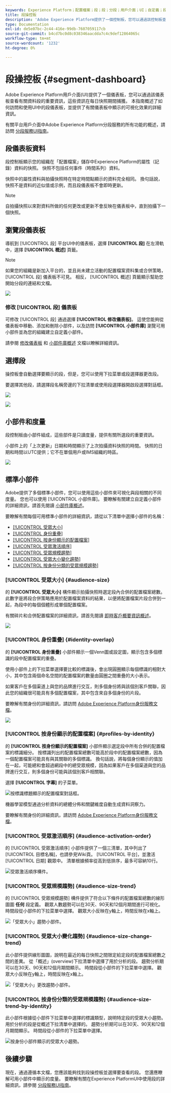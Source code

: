 ```yaml
---
keywords: Experience Platform；配置檔案；段；段；分段；用戶介面；UI；自定義；段儀表板；儀表板
title: 段操控板
description: 'Adobe Experience Platform提供了一個控制板，您可以通過該控制板查看有關您的組織建立的段的重要資訊。 '
type: Documentation
exl-id: de5e07bc-2c44-416e-99db-7607059117cb
source-git-commit: b4cd7bc0d8c038346aacdda7c4c9def12864065c
workflow-type: tm+mt
source-wordcount: '1232'
ht-degree: 0%

---
```


# 段操控板 {#segment-dashboard}

Adobe Experience Platform用戶介面(UI)提供了一個儀表板，您可以通過該儀表板查看有關資料段的重要資訊，這些資訊在每日快照期間捕獲。 本指南概述了如何訪問和使用UI中的段儀表板，並提供了有關儀表板中顯示的可視化效果的詳細資訊。

有關平台用戶介面中Adobe Experience Platform分段服務的所有功能的概述，請訪問 [分段服務UI指南](../../segmentation/ui/overview.md)。

## 段儀表板資料

段控制板顯示您的組織在「配置檔案」儲存中Experience Platform的屬性（記錄）資料的快照。 快照不包括任何事件（時間系列）資料。

快照中的屬性資料與拍攝快照時在特定時間點顯示的資料完全相同。 換句話說，快照不是資料的近似值或示例，而且段儀表板不會即時更新。

>[!NOTE]
>
>自拍攝快照以來對資料所做的任何更改或更新不會反映在儀表板中，直到拍攝下一個快照。

## 瀏覽段儀表板

導航到 [!UICONTROL 段] 平台UI中的儀表板，選擇 **[!UICONTROL 段]** 在左滑軌中，選擇 **[!UICONTROL 概述]** 頁籤。

>[!NOTE]
>
>如果您的組織是新加入平台的，並且尚未建立活動的配置檔案資料集或合併策略， [!UICONTROL 段] 儀表板不可見。 相反， [!UICONTROL 概述] 頁籤顯示幫助您開始分段的連結和文檔。

![](../images/segments/dashboard-overview.png)

### 修改 [!UICONTROL 段] 儀表板

可修改 [!UICONTROL 段] 通過選擇 **[!UICONTROL 修改儀表板]**。 這使您能夠從儀表板中移動、添加和刪除小部件，以及訪問 **[!UICONTROL 小部件庫]** 瀏覽可用小部件並為您的組織建立自定義小部件。

請參閱 [修改儀表板](../customize/modify.md) 和 [小部件庫概述](../customize/widget-library.md) 文檔以瞭解詳細資訊。

## 選擇段

操控板會自動選擇要顯示的段，但是，您可以使用下拉菜單或段選擇器更改段。

要選擇其他段，請選擇段名稱旁邊的下拉清單或使用段選擇器開啟段選擇對話框。

![](../images/segments/change-segment.png)

![](../images/segments/select-segment-dialog.png)

## 小部件和度量

段控制板由小部件組成，這些部件是只讀度量，提供有關所選段的重要資訊。

小部件上的「上次更新」日期和時間顯示了上次拍攝資料快照的時間。 快照的日期和時間以UTC提供；它不在單個用戶或IMS組織的時區。

![](../images/segments/widget-timestamp.png)

## 標準小部件

Adobe提供了多個標準小部件，您可以使用這些小部件來可視化與段相關的不同度量。 您也可以使用 [!UICONTROL 小部件庫]。 要瞭解有關建立自定義小部件的詳細資訊，請首先閱讀 [小部件庫概述](../customize/widget-library.md)。

要瞭解有關每個可用標準小部件的詳細資訊，請從以下清單中選擇小部件的名稱：

* [[!UICONTROL 受眾大小]](#audience-size)
* [[!UICONTROL 身份重疊]](#identity-overlap)
* [[!UICONTROL 按身份顯示的配置檔案]](#profiles-by-identity)
* [[!UICONTROL 受眾激活順序]](#audience-activation-order)
* [[!UICONTROL 受眾規模趨勢]](#audience-size-trend)
* [[!UICONTROL 受眾大小變化趨勢]](#audience-size-change-trend)
* [[!UICONTROL 按身份分類的受眾規模趨勢]](#audience-size-trend-by-identity)

### [!UICONTROL 受眾大小] {#audience-size}

的 **[!UICONTROL 受眾大小]** 構件顯示拍攝快照時選定段內合併的配置檔案總數。 此數字是將段合併策略應用於配置檔案資料的結果，以便將配置檔案片段合併到一起，為段中的每個個體形成單個配置檔案。

有關碎片和合併配置檔案的詳細資訊，請首先閱讀 [即時客戶概要資訊概述](../../profile/home.md)。

![](../images/segments/audience-size.png)

### [!UICONTROL 身份重疊] {#identity-overlap}

的 **[!UICONTROL 身份重疊]** 小部件顯示一個Venn圖或設定圖，顯示包含多個標識的段中配置檔案的重疊。

使用小部件上的下拉菜單選擇要比較的標識後，會出現圓圈顯示每個標識的相對大小，其中包含兩個命名空間的配置檔案的數量由圓圈之間重疊的大小表示。

如果客戶在多個渠道上與您的品牌進行交互，則多個身份將與該個別客戶關聯，因此您的組織很可能具有多個配置檔案，其中包含來自多個身份的片段。

要瞭解有關身份的詳細資訊，請訪問 [Adobe Experience Platform身份服務文檔](../../identity-service/home.md)。

![](../images/segments/identity-overlap.png)

### [!UICONTROL 按身份顯示的配置檔案] {#profiles-by-identity}

的 **[!UICONTROL 按身份顯示的配置檔案]** 小部件顯示選定段中所有合併的配置檔案的標識細分。 按標識列出的配置檔案總數可能高於段中的配置檔案總數，因為一個配置檔案可能具有與其關聯的多個標識。 換句話說，將每個身份顯示的值加在一起，可能總和會超過網段中的總受眾規模，因為如果客戶在多個渠道與您的品牌進行交互，則多個身份可能與該個別客戶相關聯。

選擇 **[!UICONTROL 字幕]** 的子菜單。

![按標識標題顯示的配置檔案對話框。](../images/segments/profiles-by-identity.png)

機器學習模型通過分析資料的總體分佈和關鍵維度自動生成資料洞察力。

要瞭解有關身份的詳細資訊，請訪問 [Adobe Experience Platform身份服務文檔](../../identity-service/home.md)。

### [!UICONTROL 受眾激活順序] {#audience-activation-order}

的 [!UICONTROL 受眾激活順序] 小部件提供了一個三清單，其中列出了 [!UICONTROL 目標名稱]，也請參見Wiki頁。 [!UICONTROL 平台]，並激活 [!UICONTROL 日期] 觀眾中。 清單根據頻率從高到低排序，最多可容納10行。

![受眾激活順序構件。](../images/segments/audience-activation-order.png)

### [!UICONTROL 受眾規模趨勢] {#audience-size-trend}

的 [!UICONTROL 受眾規模趨勢] 構件提供了符合以下條件的配置檔案總數的線形圖圖 **任何** 段定義。 觀眾人數趨勢可以在30天、90天和12個月期間進行可視化。 時間段從小部件的下拉菜單中選擇。 觀眾大小反映在y軸上，時間反映在x軸上。

![「受眾大小」趨勢小部件。](../images/segments/audience-size-trend.png)

### [!UICONTROL 受眾大小變化趨勢] {#audience-size-change-trend}

此小部件提供線形圖圖，說明在最近的每日快照之間限定給定段的配置檔案總數之間的差異。 從「概述」(overview)下拉清單中選擇了用於分析的段。 趨勢分析期可以在30天、90天和12個月期間顯示。 時間段從小部件的下拉菜單中選擇。 觀眾大小反映在y軸上，時間反映在x軸上。

![「受眾大小」更改趨勢小部件。](../images/segments/audience-size-change-trend.png)

### [!UICONTROL 按身份分類的受眾規模趨勢] {#audience-size-trend-by-identity}

此小部件根據從小部件下拉菜單中選擇的標識類型，說明特定段的受眾大小趨勢。 用於分析的段是從概述下拉清單中選擇的。 趨勢分析期可以在30天、90天和12個月期間顯示。 時間段從小部件的下拉菜單中選擇。

![按身份小部件顯示的受眾大小趨勢。](../images/segments/audience-size-trend-by-identity.png)

## 後續步驟

現在，通過遵循本文檔，您應該能夠找到段操控板並選擇要查看的段。 您還應瞭解可用小部件中顯示的度量。 要瞭解有關在Experience PlatformUI中使用段的詳細資訊，請參閱 [分段服務UI指南](../../segmentation/ui/overview.md)。
